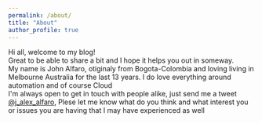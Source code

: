 ```yaml
---
permalink: /about/
title: "About"
author_profile: true
---
```


Hi all, welcome to my blog! <br>
Great to be able to share a bit and I hope it helps you out in someway. <br>
My name is John Alfaro, otiginaly from Bogota-Colombia  and loving living in Melbourne Australia for the last 13 years. I do love everything around automation and of course Cloud<br>
I'm always open to get in touch with people alike, just send me a tweet [@j_alex_alfaro](https://twitter.com/j_alex_alfaro), Plese let me know what do you think and what interest you or issues you are having that I may have experienced as well